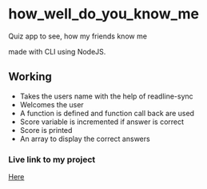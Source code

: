 # how_well_do_you_know_me 
 Quiz app  to see, how my friends know me

 made with CLI using NodeJS.

 ## Working

* Takes the users name with the help of readline-sync
* Welcomes the user
* A function is defined and function call back are used
* Score variable is incremented if answer is correct
* Score is printed
* An array to display the correct answers

### Live link to my project

 [Here](https://replit.com/@HiddarthoBaruah/howwelldoyouknowme?embed=1&output=1)
